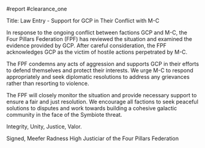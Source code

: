#report #clearance_one 

Title: Law Entry - Support for GCP in Their Conflict with M-C

In response to the ongoing conflict between factions GCP and M-C, the Four Pillars Federation (FPF) has reviewed the situation and examined the evidence provided by GCP. After careful consideration, the FPF acknowledges GCP as the victim of hostile actions perpetrated by M-C.

The FPF condemns any acts of aggression and supports GCP in their efforts to defend themselves and protect their interests. We urge M-C to respond appropriately and seek diplomatic resolutions to address any grievances rather than resorting to violence.

The FPF will closely monitor the situation and provide necessary support to ensure a fair and just resolution. We encourage all factions to seek peaceful solutions to disputes and work towards building a cohesive galactic community in the face of the Symbiote threat.

Integrity, Unity, Justice, Valor.

Signed,
Meefer Radness
High Justiciar of the Four Pillars Federation